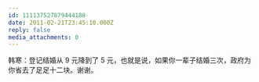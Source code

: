 ```yaml
---
id: 111137527879444188
date: 2011-02-21T23:45:10.000Z
reply: false
media_attachments: 0
---
```


韩寒：登记结婚从 9 元降到了 5 元，也就是说，如果你一辈子结婚三次，政府为你省去了足足十二块。谢谢。

